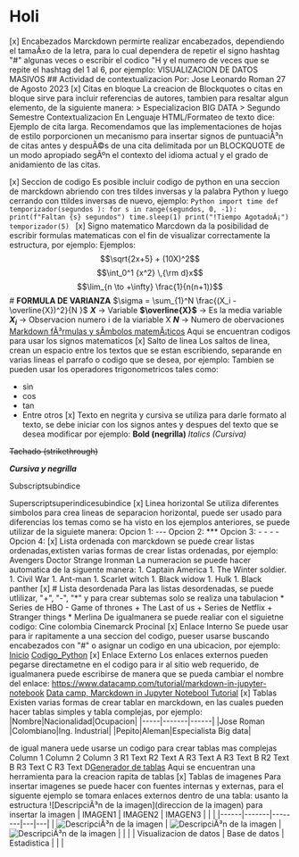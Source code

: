 # Holi
[x] Encabezados Marckdown permirte realizar encabezados, dependiendo el tamaÃ±o de la letra, para lo cual dependera de repetir el signo hashtag "#" algunas veces o escribir el codico "H y el numero de veces que se repite el hashtag del 1 al 6, por ejemplo:
VISUALIZACION DE DATOS MASIVOS ## Actividad de contextualizacion
Por: Jose Leonardo Roman
27 de Agosto 2023
[x] Citas en bloque La creacion de Blockquotes o citas en bloque sirve para incluir referencias de autores, tambien para resaltar algun elemento, de la siguiente manera: >
Especializacion BIG DATA >
Segundo Semestre
Contextualizacion
En Lenguaje HTML/Formateo de texto dice:
Ejemplo de cita larga. Recomendamos que las implementaciones de hojas de estilo porporcionen un mecanismo para insertar signos de puntuaciÃ³n de citas antes y despuÃ©s de una cita delimitada por un BLOCKQUOTE de un modo apropiado segÃºn el contexto del idioma actual y el grado de anidamiento de las citas.

[x] Seccion de codigo Es posible incluir codigo de python en una seccion de marckdown abriendo con tres tildes inversas y la palabra Python y luego cerrando con ttildes inversas de nuevo, ejemplo: ```Python import time def temporizador(segundos ): for s in range(segundos, 0, -1): print(f"Faltan {s} segundos") time.sleep(1) print("!Tiempo AgotadoÂ¡") temporizador(5) ```
[x] Signo matematico Marcdown da la posibilidad de escribir formulas matematicas con el fin de visualizar correctamente la estructura, por ejemplo: Ejemplos: $$\sqrt{2x+5} + (10X)^2$$ $$\int_0^1 {x^2} \,{\rm d}x$$ $$\lim_{n \to +\infty} \frac{1}{n(n+1)}$$ # **FORMULA DE VARIANZA** $\sigma = \sum_{1}^N \frac{(X_i -\overline{X})^2}{N }$ **$X$** $\rightarrow$ Variable **$\overline{X}$** $\rightarrow$ Es la media variable **$X_i$** $\rightarrow$ Observacion numero i de la viariable X **$N$** $\rightarrow$ Numero de obervaciones [Markdown fÃ³rmulas y sÃ­mbolos matemÃ¡ticos](https://programmerclick.com/article/9139292621/#google_vignette)
Aqui se encuentran codigos para usar los signos matematicos
[x] Salto de linea Los saltos de linea, crean un espacio entre los textos que se estan escribiendo, separande en varias lineas el parrafo o codigo que se desea, por ejemplo: Tambien se pueden usar los operadores trigonometricos tales como:
- $\sin$
- $\cos$
- $\tan$
- Entre otros
[x] Texto en negrita y cursiva se utiliza para darle formato al texto, se debe iniciar con los signos antes y despues del texto que se desea modificar por ejemplo: **Bold (negrilla)**
_Italics (Cursiva)_

~~Tachado (strikethrough)~~

**_Cursiva y negrilla_**

Subscriptsubindice

Superscriptsuperindicesubindice
[x] Linea horizontal Se utiliza diferentes simbolos para crea lineas de separacion horizontal, puede ser usado para diferencias los temas como se ha visto en los ejemplos anteriores, se puede utilizar de la siguiete manera:
Opcion 1: ---
Opcion 2: ***
Opcion 3: - - - -
Opcion 4:
[x] Lista ordenada con marckdown se puede crear listas ordenadas,extisten varias formas de crear listas ordenadas, por ejemplo:
Avengers
Doctor Strange
Ironman
La numeracion se puede hacer automatica de la siguente manera: 1. Captain America 1. The Winter soldier. 1. Civil War 1. Ant-man 1. Scarlet witch 1. Black widow 1. Hulk 1. Black panther [x] # Lista desordenada Para las listas desordenadas, se puede utlilizar, "+", "-", "*" y para crear subtemas solo se realiza una tabulacion * Series de HBO - Game of thrones + The Last of us + Series de Netflix + Stranger things * Merlina De igualmanera se puede realiar con el siguietne codigo:
Cine colombia
Cinemarck
Procinal
[x] Enlace Interno Se puede usar para ir rapitamente a una seccion del codigo, pueser usarse buscando encabezados con "#" o asignar un codigo en una ubicacion, por ejemplo: [Inicio](#actividad-de-contextualizacion) [Codigo_Python](#Codigo_Python)
[x] Enlace Externo Los enlaces externos pueden pegarse directametne en el codigo para ir al sitio web requerido, de igualmanera puede escribirse de manera que se pueda cambiar el nombre del enlace: https://www.datacamp.com/tutorial/markdown-in-jupyter-notebook [Data camp, Marckdown in Jupyter Notebool Tutorial](https://www.datacamp.com/tutorial/markdown-in-jupyter-notebook)
[x] Tablas Existen varias formas de crear tablar en marckdown, en las cuales pueden hacer tablas simples y tabla complejas, por ejemplo:
|Nombre|Nacionalidad|Ocupacion| |-----|-------|------| |Jose Roman |Colombiano|Ing. Industrial| |Pepito|Aleman|Especialista Big data|

de igual manera uede usarse un codigo para crear tablas mas complejas
Column 1	Column 2	Column 3
R1 Text	R2 Text A	R3 Text A
R3 Text B
R2 Text B	R3 Text C
R3 Text D[Generador de tablas](https://www.tablesgenerator.com/markdown_tables)
Aqui se encuentran una herramienta para la creacion rapita de tablas
[x] Tablas de imagenes Para insertar imagenes se puede hacer con fuentes internas y externas, para el siguente ejemplo se tomara enlaces externos dentro de una tabla: usanto la estructura ![DescripciÃ³n de la imagen](direccion de la imagen) para insertar la imagen | IMAGEN1 | IMAGEN2 | IMAGEN3 | | | |------|-------|--------|---|---| | ![DescripciÃ³n de la imagen](https://interlat.co/wp-content/uploads/2020/05/59915-2048x1363.jpg) | ![DescripciÃ³n de la imagen](https://supirole.com/wp-content/uploads/2017/11/Bases_de_datos_de_particulares.jpg) |![DescripciÃ³n de la imagen](https://www.tecnologias-informacion.com/analisisd.jpg) | | | | Visualizacion de datos | Base de datos | Estadistica | | |
